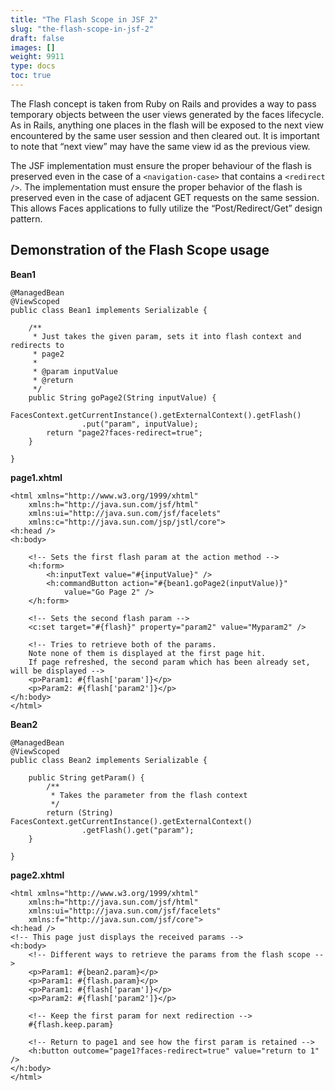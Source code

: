 ```yaml
---
title: "The Flash Scope in JSF 2"
slug: "the-flash-scope-in-jsf-2"
draft: false
images: []
weight: 9911
type: docs
toc: true
---
```


The Flash concept is taken from Ruby on Rails and provides a way to pass temporary objects between the user views generated by the faces lifecycle. As in Rails, anything one places in the flash will be exposed to the next view encountered by the same user session and then cleared out. It is important to note that “next view” may have the same view id as the previous view.

The JSF implementation must ensure the proper behaviour of the flash is preserved even in the case of a `<navigation-case>` that contains a `<redirect />`. The implementation must ensure the proper behavior of the flash is preserved even in the case of adjacent GET requests on the same session. This allows Faces applications to fully utilize the “Post/Redirect/Get” design pattern.

## Demonstration of the Flash Scope usage
**Bean1**

    @ManagedBean
    @ViewScoped
    public class Bean1 implements Serializable {
    
        /**
         * Just takes the given param, sets it into flash context and redirects to
         * page2
         * 
         * @param inputValue
         * @return
         */
        public String goPage2(String inputValue) {
            FacesContext.getCurrentInstance().getExternalContext().getFlash()
                    .put("param", inputValue);
            return "page2?faces-redirect=true";
        }
    
    }

**page1.xhtml**

<!-- language: lang-xhtml -->

    <html xmlns="http://www.w3.org/1999/xhtml"
        xmlns:h="http://java.sun.com/jsf/html"
        xmlns:ui="http://java.sun.com/jsf/facelets"
        xmlns:c="http://java.sun.com/jsp/jstl/core">
    <h:head />
    <h:body>
    
        <!-- Sets the first flash param at the action method -->
        <h:form>
            <h:inputText value="#{inputValue}" />
            <h:commandButton action="#{bean1.goPage2(inputValue)}"
                value="Go Page 2" />
        </h:form>
    
        <!-- Sets the second flash param -->
        <c:set target="#{flash}" property="param2" value="Myparam2" />
    
        <!-- Tries to retrieve both of the params. 
        Note none of them is displayed at the first page hit.
        If page refreshed, the second param which has been already set, will be displayed -->
        <p>Param1: #{flash['param']}</p>
        <p>Param2: #{flash['param2']}</p>
    </h:body>
    </html>

**Bean2**

    @ManagedBean
    @ViewScoped
    public class Bean2 implements Serializable {
    
        public String getParam() {
            /**
             * Takes the parameter from the flash context
             */
            return (String) FacesContext.getCurrentInstance().getExternalContext()
                    .getFlash().get("param");
        }
    
    }

**page2.xhtml**

<!-- language: lang-xhtml -->

    <html xmlns="http://www.w3.org/1999/xhtml"
        xmlns:h="http://java.sun.com/jsf/html"
        xmlns:ui="http://java.sun.com/jsf/facelets"
        xmlns:f="http://java.sun.com/jsf/core">
    <h:head />
    <!-- This page just displays the received params -->
    <h:body>
        <!-- Different ways to retrieve the params from the flash scope -->
        <p>Param1: #{bean2.param}</p>
        <p>Param1: #{flash.param}</p>
        <p>Param1: #{flash['param']}</p>
        <p>Param2: #{flash['param2']}</p>
        
        <!-- Keep the first param for next redirection -->
        #{flash.keep.param}
    
        <!-- Return to page1 and see how the first param is retained -->
        <h:button outcome="page1?faces-redirect=true" value="return to 1" />
    </h:body>
    </html>

